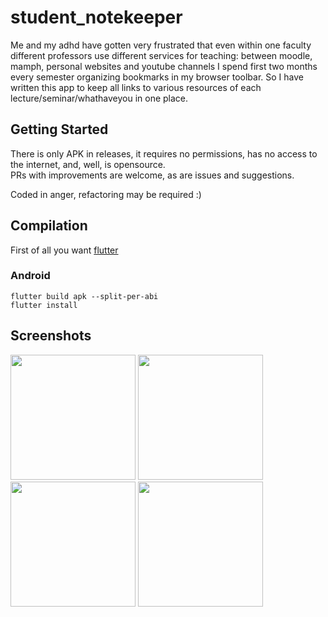 # student_notekeeper

Me and my adhd have gotten very frustrated that even within one faculty different professors use different services for teaching: between moodle, mamph, personal websites and youtube channels I spend first two months every semester organizing bookmarks in my browser toolbar. So I have written this app to keep all links to various resources of each lecture/seminar/whathaveyou in one place.

## Getting Started

There is only APK in releases, it requires no permissions, has no access to the internet, and, well, is opensource.  
PRs with improvements are welcome, as are issues and suggestions.  
  
Coded in anger, refactoring may be required :)  
  
## Compilation
First of all you want [flutter](https://flutter.dev)

### Android
`flutter build apk --split-per-abi`  
`flutter install`
  
## Screenshots
<img src="https://user-images.githubusercontent.com/33848913/138367775-8aaf6a31-8f37-40e9-9fd2-7ce084fa3afa.png" width="200"/> <img src="https://user-images.githubusercontent.com/33848913/138367779-a09e06f8-17af-4136-8b6f-a6f9cd0ca888.png" width="200"/>
<img src="https://user-images.githubusercontent.com/33848913/138367781-cb41a8fe-2a28-463b-bcc4-51af6d702595.png" width="200"/>
<img src="https://user-images.githubusercontent.com/33848913/138367784-e3031601-2223-4197-8c2d-9c516774b8cc.png" width="200"/>

